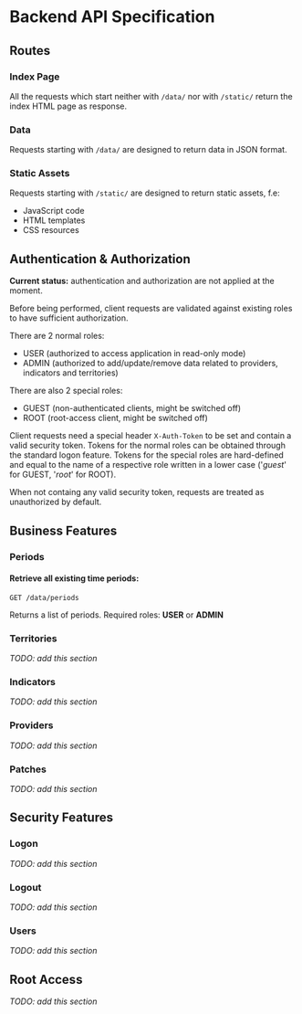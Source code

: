 # Backend API Specification

## Routes

### Index Page
All the requests which start neither with `/data/` nor with `/static/` return the index HTML page as response.

### Data 
Requests starting with `/data/` are designed to return data in JSON format.

### Static Assets
Requests starting with `/static/` are designed to return static assets, f.e:
* JavaScript code
* HTML templates
* CSS resources

## Authentication & Authorization
**Current status:** authentication and authorization are not applied at the moment.

Before being performed, client requests are validated against existing roles to have sufficient authorization.

There are 2 normal roles:
* USER (authorized to access application in read-only mode)
* ADMIN (authorized to add/update/remove data related to providers, indicators and territories)

There are also 2 special roles:
* GUEST (non-authenticated clients, might be switched off)
* ROOT (root-access client, might be switched off)

Client requests need a special header `X-Auth-Token` to be set and contain a valid security token. Tokens for the normal roles can be obtained through the standard logon feature. Tokens for the special roles are hard-defined and equal to the name of a respective role written in a lower case ('*guest*' for GUEST, '*root*' for ROOT).

When not containg any valid security token, requests are treated as unauthorized by default.

## Business Features

### Periods

#### Retrieve all existing time periods:
```
GET /data/periods
```
Returns a list of periods. Required roles: **USER** or **ADMIN**

### Territories
*TODO: add this section*

### Indicators
*TODO: add this section*

### Providers
*TODO: add this section*

### Patches
*TODO: add this section*

## Security Features

### Logon
*TODO: add this section*

### Logout
*TODO: add this section*

### Users
*TODO: add this section*

## Root Access
*TODO: add this section*
